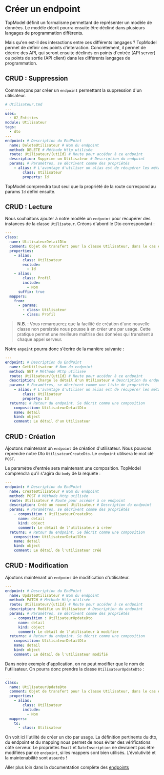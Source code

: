 # Créer un endpoint

TopModel définit un formalisme permettant de représenter un modèle de données. Le modèle décrit pourra ensuite être décliné dans plusieurs langages de programmation différents.

Mais qu'en est-il des interactions entre ces différents langages ? TopModel permet de définir ces points d'interaction. Concrètement, il permet de décrire des API, qui seront ensuite déclinés en points d'entrée (API server) ou points de sortie (API client) dans les différents langages de programmation.

## CRUD : Suppression

Commençons par créer un `endpoint` permettant la suppression d'un utilisateur.

```yaml
# Utilisateur.tmd
---
uses:
  - 02_Entities
module: Utilisateur
tags:
  - dto
---
endpoint: # Description du EndPoint
  name: DeleteUtilisateur # Nom du endpoint
  method: DELETE # Méthode Http utilisée
  route: Utilisateur/{utiId} # Route pour accéder à ce endpoint
  description: Supprime un Utilisateur # Description du endpoint
  params: # Paramètres, se décrivent comme des propriétés
    - alias: # L'avantage d'utiliser un alias est de récupérer les méta-données de cette propiété (commentaire, domaine...) gratuitement
        class: Utilisateur
        property: Id 
```

TopModel comprendra tout seul que la propriété de la route correspond au params `Id` défini ensuite.

## CRUD : Lecture

Nous souhaitons ajouter à notre modèle un `endpoint` pour récupérer des instances de la classe `Utilisateur`. Créons d'abord le Dto correspondant :

```yaml
---
class:
  name: UtilisateurDetailDto
  comment: Objet de transfert pour la classe Utilisateur, dans le cas de la consultation de la page de détail
  properties:
    - alias:
        class: Utilisateur
        exclude:
          - Id
    - alias:
        class: Profil
        include:
          - Nom
      suffix: true
  mappers:
    from:
      - params:
        - class: Utilisateur
        - class: Profil
```

> **N.B.** : Vous remarquerez que la facilité de création d'une nouvelle classe non persistée nous pousse à en créer une par usage. Cette pratique permet une meilleure maîtrise des données qui transitent à chaque appel serveur.

Notre `enpoint` pourra donc s'écrire de la manière suivante :

```yaml
---
endpoint: # Description du EndPoint
  name: GetUtilisateur # Nom du endpoint
  method: GET # Méthode Http utilisée
  route: Utilisateur/{utiId} # Route pour accéder à ce endpoint
  description: Charge le détail d'un Utilisateur # Description du endpoint
  params: # Paramètres, se décrivent comme une liste de propriétés
    - alias: # L'avantage d'utiliser un alias est de récupérer les méta-données de cette propiété (commentaire, domaine) gratuitement
        class: Utilisateur
        property: Id 
  returns: # Retour du endpoint. Se décrit comme une composition
    composition: UtilisateurDetailDto
    name: detail
    kind: object
    comment: Le détail d'un Utilisateur
```

## CRUD : Création

Ajoutons maintenant un `endpoint` de création d'utilisateur. Nous pouvons reprendre notre Dto `UtilisateurCreateDto`. Le `endpoint` utilisera le mot clé `POST`.

Le paramètre d'entrée sera maintenant une composition. TopModel comprendra qu'il s'agira du `body` de la requête :

```yaml
---
endpoint: # Description du EndPoint
  name: CreateUtilisateur # Nom du endpoint
  method: POST # Méthode Http utilisée
  route: Utilisateur # Route pour accéder à ce endpoint
  description: Créé un nouvel Utilisateur # Description du endpoint
  params: # Paramètres, se décrivent comme des propriétés
    - composition : UtilisateurCreateDto
      name: detail
      kind: object
      comment: Le détail de l'utilisateur à créer
  returns: # Retour du endpoint. Se décrit comme une composition
    composition: UtilisateurDetailDto
    name: detail
    kind: object
    comment: Le détail de l'utilisateur créé
```

## CRUD : Modification

Ajoutons maintenant un `endpoint` de modification d'utilisateur.

```yaml
---
endpoint: # Description du EndPoint
  name: UpdateUtilisateur # Nom du endpoint
  method: PATCH # Méthode Http utilisée
  route: Utilisateur/{utiId} # Route pour accéder à ce endpoint
  description: Modifie un Utilisateur # Description du endpoint
  params: # Paramètres, se décrivent comme des propriétés
    - composition : UtilisateurUpdateDto
      name: detail
      kind: object
      comment: Le détail de l'utilisateur à modifier
  returns: # Retour du endpoint. Se décrit comme une composition
    composition: UtilisateurDetailDto
    name: detail
    kind: object
    comment: Le détail de l'utilisateur modifié
```

Dans notre exemple d'application, on ne peut modifier que le nom de l'utilisateur. On pourra donc prendre la classe `UtilisateurUpdateDto` :

```yaml
---
class:
  name: UtilisateurUpdateDto
  comment: Objet de transfert pour la classe Utilisateur, dans le cas de la modification de celui-ci
  properties:
    - alias:
        class: Utilisateur
        include:
          - Nom
  mappers:
    to:
      - class: Utilisateur
```

On voit ici l'utilité de créer un dto par usage. La définition pertinente du dto, du endpoint et du mapping nous permet de nous éviter des vérifications côté serveur. Le propriétés `Email` et `DateInscription` ne devraient pas être modifiées par ce `endpoint`, si les mappers sont bien utilisés. L'évolutivité et la maintenabilité sont assurés !

Aller plus loin dans la documentation complète des [endpoints](/model/endpoints)
